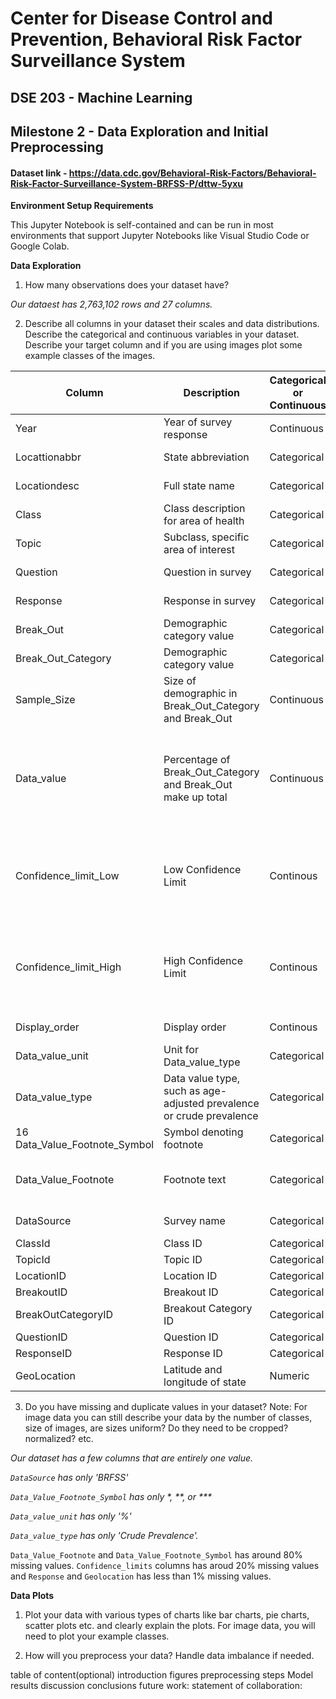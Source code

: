 # Center for Disease Control and Prevention, Behavioral Risk Factor Surveillance System
## DSE 203 - Machine Learning
## Milestone 2 - Data Exploration and Initial Preprocessing
#### Dataset link - https://data.cdc.gov/Behavioral-Risk-Factors/Behavioral-Risk-Factor-Surveillance-System-BRFSS-P/dttw-5yxu

**Environment Setup Requirements**

This Jupyter Notebook is self-contained and can be run in most environments that support Jupyter Notebooks like Visual Studio Code or Google Colab.

**Data Exploration**
1. How many observations does your dataset have?

*Our dataest has 2,763,102 rows and 27 columns.*

2. Describe all columns in your dataset their scales and data distributions. Describe the categorical and continuous variables in your dataset. Describe your target column and if you are using images plot some example classes of the images.

| Column | Description | Categorical or Continuous | Scale | Distribution |
| --- | --- | --- | --- | --- |
| Year | Year of survey response | Continuous  | 2011 - 2023 | idk distribution |
| Locattionabbr | State abbreviation | Categorical | Nominal | idk distribution |
| Locationdesc | Full state name | Categorical | Nominal | idk distribution |
| Class | Class description for area of health | Categorical | Nominal | idk distribution |
| Topic | Subclass, specific area of interest | Categorical | Nominal | idk distribution |
| Question | Question in survey | Categorical | Nominal | idk distribution |
| Response | Response in survey | Categorical | Nominal | idk distribution |
| Break_Out | Demographic category value | Categorical | Loosely ordinal | idk distribution |
| Break_Out_Category | Demographic category value | Categorical | Nominal | idk distribution |
| Sample_Size | Size of demographic in Break_Out_Category and Break_Out | Continuous | idk scale | idk distribution |
| Data_value | Percentage of Break_Out_Category and Break_Out make up total | Continuous | 0 - 100 | Mean value is 40.45% with a median of 28.6%. 50% of the data is less than 28.6 |
| Confidence_limit_Low | Low Confidence Limit | Continous | 0 - 100 | Mean value is 37.10 with a median of 23.8. 50% of data less than 68.9 |
| Confidence_limit_High | High Confidence Limit | Continous | 0 - 100 | Mean value is 43.8 with a median of  33.3. 50% of the data is less than 33.3 |
| Display_order | Display order | Continous | 1 - 4493 | idk distribution |
| Data_value_unit | Unit for Data_value_type | Categorical | Nominal | All values are '%' |
| Data_value_type | Data value type, such as age-adjusted prevalence or crude prevalence | Categorical | Nominal | All values are 'crude prevalence' |
| 16  Data_Value_Footnote_Symbol | Symbol denoting footnote | Categorical | Nominal | distribution |
| Data_Value_Footnote | Footnote text | Categorical | Nominal | Mostly 'No responses for this data cell' |
| DataSource | Survey name | Categorical | Nominal | All values are 'BRFSS' |
| ClassId | Class ID | Categorical | Nominal | distribution |
| TopicId | Topic ID | Categorical | Nominal | distribution |
| LocationID | Location ID | Categorical | Nominal | distribution |
| BreakoutID | Breakout ID | Categorical | Nominal | distribution |
| BreakOutCategoryID | Breakout Category ID | Categorical | Nominal | distribution |
| QuestionID | Question ID | Categorical | Nominal | distribution |
| ResponseID | Response ID | Categorical | Nominal | distribution |
| GeoLocation | Latitude and longitude of state | Numeric | idk scale | idk distribution |

3. Do you have missing and duplicate values in your dataset? Note: For image data you can still describe your data by the number of classes, size of images, are sizes uniform? Do they need to be cropped? normalized? etc.

*Our dataset has a few columns that are entirely one value.*

*`DataSource` has only 'BRFSS'*

*`Data_Value_Footnote_Symbol` has only \*, \*\*, or \*\*\**

*`Data_value_unit` has only '%'*

*`Data_value_type` has only 'Crude Prevalence'.*

`Data_Value_Footnote` and `Data_Value_Footnote_Symbol` has around 80% missing values. `Confidence_limits` columns has aroud 20% missing values and `Response` and   `Geolocation` has less than 1% missing values.

**Data Plots**

1. Plot your data with various types of charts like bar charts, pie charts, scatter plots etc. and clearly explain the plots. For image data, you will need to plot your example classes.
   

3. How will you preprocess your data? Handle data imbalance if needed. 




table of content(optional)
introduction
figures
preprocessing steps
Model
results
discussion
conclusions
future work:
statement of collaboration:



